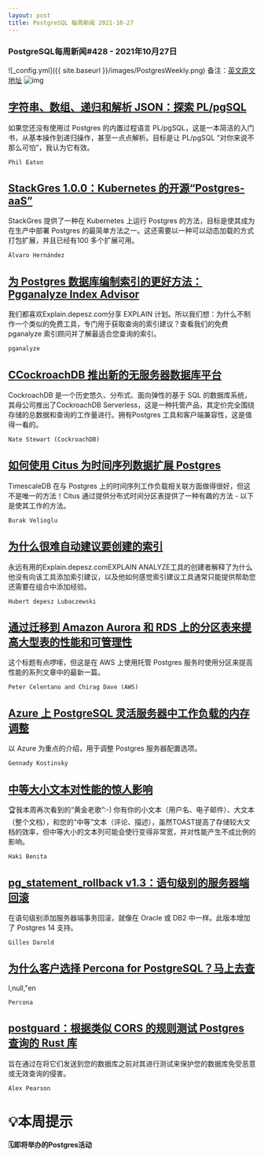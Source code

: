```yaml
---
layout: post
title: PostgreSQL 每周新闻 2021-10-27
---
```

### PostgreSQL每周新闻#428 - 2021年10月27日
![_config.yml]({{ site.baseurl }}/images/PostgresWeekly.png)
备注：[英文原文地址](https://postgresweekly.com/issues/428)
![img](https://res.cloudinary.com/cpress/image/upload/w_1280,e_sharpen:60/qof2ehbmhz94mugqyg4o.jpg)
## [字符串、数组、递归和解析 JSON：探索 PL/pgSQL](https://postgresweekly.com/link/115383/web)
如果您还没有使用过 Postgres 的内置过程语言 PL/pgSQL，这是一本简洁的入门书，从基本操作到递归操作，甚至一点点解析。目标是让 PL/pgSQL “对你来说不那么可怕”，我认为它有效。


`Phil Eaton `
## [StackGres 1.0.0：Kubernetes 的开源“Postgres-aaS”](https://postgresweekly.com/link/115384/web)
StackGres 提供了一种在 Kubernetes 上运行 Postgres 的方法，目标是使其成为在生产中部署 Postgres 的最简单方法之一。这还需要以一种可以动态加载的方式打包扩展，并且已经有100 多个扩展可用。


`Álvaro Hernández `
## [为 Postgres 数据库编制索引的更好方法：Pgganalyze Index Advisor](https://postgresweekly.com/link/115386/web)
我们都喜欢Explain.depesz.com分享 EXPLAIN 计划。所以我们想：为什么不制作一个类似的免费工具，专门用于获取查询的索引建议？查看我们的免费 pganalyze 索引顾问并了解最适合您查询的索引。


`pganalyze `
## [CCockroachDB 推出新的无服务器数据库平台](https://postgresweekly.com/link/115387/web)
CockroachDB 是一个历史悠久、分布式、面向弹性的基于 SQL 的数据库系统，其母公司推出了CockroachDB Serverless，这是一种托管产品，其定价完全围绕存储的总数据和查询的工作量进行。拥有Postgres 工具和客户端兼容性，这是值得一看的。


`Nate Stewart (CockroachDB) `
## [如何使用 Citus 为时间序列数据扩展 Postgres](https://postgresweekly.com/link/115389/web)
TimescaleDB 在与 Postgres 上的时间序列工作负载相关联方面做得很好，但这不是唯一的方法！Citus 通过提供分布式时间分区表提供了一种有趣的方法 - 以下是使其工作的方法。 


`Burak Velioglu `
## [为什么很难自动建议要创建的索引](https://postgresweekly.com/link/115390/web)
永远有用的Explain.depesz.comEXPLAIN ANALYZE工具的创建者解释了为什么他没有向该工具添加索引建议，以及他如何感觉索引建议工具通常只能提供帮助您还需要在组合中添加经验。


`Hubert depesz Lubaczewski `
## [通过迁移到 Amazon Aurora 和 RDS 上的分区表来提高大型表的性能和可管理性](https://postgresweekly.com/link/115392/web)
这个标题有点啰嗦，但这是在 AWS 上使用托管 Postgres 服务时使用分区来提高性能的系列文章中的最新一篇。


`Peter Celentano and Chirag Dave (AWS) `
## [Azure 上 PostgreSQL 灵活服务器中工作负载的内存调整](https://postgresweekly.com/link/115393/web)
以 Azure 为重点的介绍，用于调整 Postgres 服务器配置选项。


`Gennady Kostinsky `
## [中等大小文本对性能的惊人影响](https://postgresweekly.com/link/115394/web)
🏆我本周再次看到的“黄金老歌”:-) 你有你的小文本（用户名、电子邮件）、大文本（整个文档），和您的“中等”文本（评论、描述），虽然TOAST提高了存储较大文档的效率，但中等大小的文本列可能会使行变得非常宽，并对性能产生不成比例的影响。


`Haki Benita `
## [pg_statement_rollback v1.3：语句级别的服务器端回滚](https://postgresweekly.com/link/115397/web)
在语句级别添加服务器端事务回滚，就像在 Oracle 或 DB2 中一样。此版本增加了 Postgres 14 支持。


`Gilles Darold `
## [为什么客户选择 Percona for PostgreSQL？马上去查](https://postgresweekly.com/link/115398/web)
l,null,"en


`Percona `
## [postguard：根据类似 CORS 的规则测试 Postgres 查询的 Rust 库](https://postgresweekly.com/link/115399/web)
旨在通过在将它们发送到您的数据库之前对其进行测试来保护您的数据库免受恶意或无效查询的侵害。


`Alex Pearson `
# 💡本周提示


**🗓即将举办的Postgres活动**
